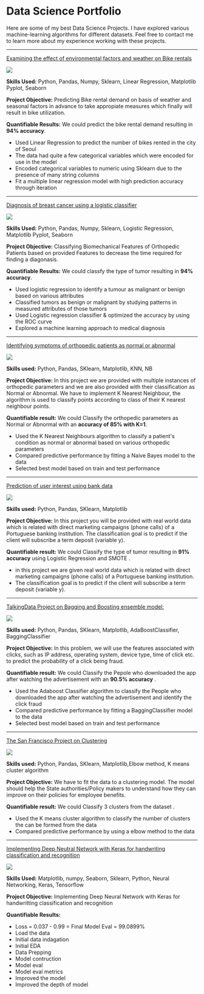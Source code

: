 # Data Science Portfolio

Here are some of my best Data Science Projects. I have explored various machine-learning algorithms for different datasets. Feel free to contact me to learn more about my experience working with these projects.

***

[Examining the effect of environmental factors and weather on Bike rentals](https://github.com/rushi2012/Linear-Regression)

<img src="images/seoul-bikes.jpeg?raw=true"/>

**Skills Used:** Python, Pandas, Numpy, Sklearn, Linear Regression, Matplotlib Pyplot, Seaborn

**Project Objective:** Predicting Bike rental demand on basis of weather and seasonal factors in advance to take appropiate measures which finally will result in bike utilization.

**Quantifiable Results:** We could predict the bike rental demand resulting in **94% accuracy**. 

- Used Linear Regression to predict the number of bikes rented in the city of Seoul
- The data had quite a few categorical variables which were encoded for use in the model
- Encoded categorical variables to numeric using Sklearn due to the presence of many string columns
- Fit a multiple linear regression model with high prediction accuracy through iteration

***

[Diagnosis of breast cancer using a logistic classifier](https://github.com/rushi2012/Logistic_Regression)

<img src="images/breast-cancer.jpeg?raw=true"/>

**Skills Used:** Python, Pandas, Numpy, Sklearn, Logistic Regression, Matplotlib Pyplot, Seaborn

**Project Objective:**  Classifying Biomechanical Features of Orthopedic Patients based on provided Features to decrease the time required for finding a diagonasis.

**Quantifiable Results:** We could classfy the type of tumor resulting in **94% accuracy**. 

- Used logistic regression to identify a tumour as malignant or benign based on various attributes
- Classified tumors as benign or malignant by studying patterns in measured attributes of those tumors
- Used Logistic regression classifier & optimized the accuracy by using the ROC curve
- Explored a machine learning approach to medical diagnosis

***

[Identifying symptoms of orthopedic patients as normal or abnormal](https://github.com/rushi2012/KNN_NB_Project)

<img src="images/knee-brace-ortho.png?raw=true"/>

**Skills used:** Python, Pandas, SKlearn, Matplotlib, KNN, NB

**Project Objective:** In this project we are provided with multiple instances of orthopedic parameters and we are also provided with their classification as Normal or Abnormal. We have to implement K Nearest Neighbour, the algorithm is used to classify points according to class of their K nearest neighbour points. 

**Quantifiable result:** We could Classify the orthopedic parameters as Normal or Abnormal with an **accuracy of 85% with K=1**.

- Used the K Nearest Neighbours algorithm to classify a patient's condition as normal or abnormal based on various orthopedic parameters
- Compared predictive performance by fitting a Naive Bayes model to the data
- Selected best model based on train and test performance
***

[Prediction of user interest using bank data](https://github.com/rushi2012/Logistic_Regression/blob/main/bank_project.ipynb)

<img src="images/Bank_Portu.jpg?raw=true"/>

**Skills used:** Python, Pandas, SKlearn, Matplotlib

**Project Objective:** In this project you will be provided with real world data which is related with direct marketing campaigns (phone calls) of a Portuguese banking institution.
The classification goal is to predict if the client will subscribe a term deposit (variable y).

**Quantifiable result:** We could Classify the type of tumor resulting in **91% accuracy** using Logistic Regression and SMOTE .

- in this project we are given real world data which is related with direct marketing campaigns (phone calls) of a Portuguese banking institution.
- The classification goal is to predict if the client will subscribe a term deposit (variable y).
***

[TalkingData Project on Bagging and Boosting ensemble model:](https://github.com/rushi2012/Ensamble_Algo.git)

<img src="images/credit_card.jpg?raw=true"/>

**Skills used:** Python, Pandas, SKlearn, Matplotlib, AdaBoostClassifier, BaggingClassifier

**Project Objective:** In this problem, we will use the features associated with clicks, such as IP address, operating system, device type, time of click etc. to predict the probability of a click being fraud.

**Quantifiable result:** We could Classify the Pepole who downloaded the app after watching the advertisement  with an  **90.5% accuracy** .

- Used the Adaboost Classifier algorithm to classify the People who downloaded the app after watching the advertisement and identify the click fraud
- Compared predictive performance by fitting a BaggingClassifier model to the data
- Selected best model based on train and test performance

***

[The San Francisco Project on Clustering](https://github.com/rushi2012/K_mean_Project.git)

<img src="images/clustering.png?raw=true"/>


**Skills used:** Python, Pandas, SKlearn, Matplotlib,Elbow method, K means cluster algorithm

**Project Objective:** We have to fit the data to a clustering model. The model should help the State authorities/Policy makers to understand how they can improve on their policies for employee benefits.

**Quantifiable result:** We could Classify 3 clusters from the dataset .

- Used the  K means cluster algorithm to classify the number of clusters the can be formed from the data
- Compared predictive performance by using  a elbow method to the data

***

[Implementing Deep Neutral Network with Keras for handwriting classification and recognition](https://github.com/rushi2012/DNN_Project.git)

 <img src="images/DNN.png?raw=true"/>

**Skills Used:** Matplotlib, numpy, Seaborn, Sklearn, Python, Neural Networking, Keras, Tensorflow

**Project Objective:** Implementing Deep Neural Network with Keras for handwritting classification and recognition

**Quantifiable Results:**

  - Loss = 0.037 - 0.99 = Final Model Eval = 99.0899%
  - Load the data
  - Initial data indagation
  - Initial EDA
  - Data Prepping
  - Model contruction
  - Model eval
  - Model eval metrics
  - Improved the model
  - Improved the depth of model

